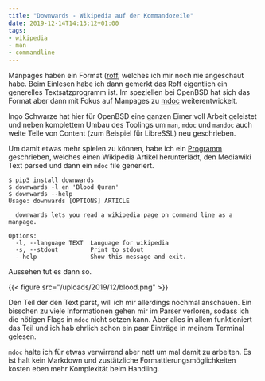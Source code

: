 ```yaml
---
title: "Downwards - Wikipedia auf der Kommandozeile"
date: 2019-12-14T14:13:12+01:00
tags:
- wikipedia
- man
- commandline
---
```


Manpages haben ein Format
([roff](https://en.wikipedia.org/wiki/Roff_(computer_program)), welches ich
mir noch nie angeschaut habe. Beim Einlesen habe
ich dann gemerkt das Roff eigentlich ein generelles Textsatzprogramm ist. Im
speziellen bei OpenBSD hat sich das Format aber dann mit Fokus auf Manpages
zu [mdoc](https://en.wikipedia.org/wiki/Mandoc) weiterentwickelt.

Ingo Schwarze hat hier für OpenBSD eine ganzen Eimer voll Arbeit geleistet
und neben komplettem Umbau des Toolings um `man`, `mdoc` und `mandoc` auch
weite Teile von Content (zum Beispiel für LibreSSL) neu geschrieben.

Um damit etwas mehr spielen zu können, habe ich ein
[Programm](https://github.com/noqqe/downwards) geschrieben,
welches einen Wikipedia Artikel herunterlädt, den Mediawiki Text parsed und
dann ein `mdoc` file generiert.

```
$ pip3 install downwards
$ downwards -l en 'Blood Quran'
$ downwards --help
Usage: downwards [OPTIONS] ARTICLE

  downwards lets you read a wikipedia page on command line as a manpage.

Options:
  -l, --language TEXT  Language for wikipedia
  -s, --stdout         Print to stdout
  --help               Show this message and exit.
```

Aussehen tut es dann so.

{{< figure src="/uploads/2019/12/blood.png" >}}

Den Teil der den Text parst, will ich mir allerdings nochmal anschauen. Ein
bisschen zu viele Informationen gehen mir im Parser verloren, sodass ich die
nötigen Flags in `mdoc` nicht setzen kann. Aber alles in allem funktioniert
das Teil und ich hab ehrlich schon ein paar Einträge in meinem Terminal
gelesen.

`mdoc` halte ich für etwas verwirrend aber nett um mal damit zu arbeiten.
Es ist halt kein Markdown und zustätzliche Formattierungsmöglichkeiten kosten
eben mehr Komplexität beim Handling.


